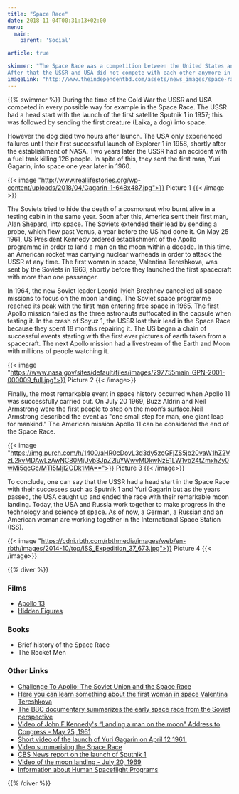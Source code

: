 ```yaml
---
title: "Space Race"
date: 2018-11-04T00:31:13+02:00
menu:
  main:
    parent: 'Social'

article: true

skimmer: "The Space Race was a competition between the United States and the Soviet Union during the time of the Cold War to be the first country to go into space. In this “proxy war” the Soviet Union started off better than the US by sending the first satellite, Sputnik 1 (1957), and the first cosmonaut, Yuri Gagarin into space (1961). The US reacted by boosting NASA with money to land the first man on the moon, which happened in 1969. 
After that the USSR and USA did not compete with each other anymore in this field and until today they are working rather closely together in space."
imageLink: "http://www.theindependentbd.com/assets/news_images/space-race.jpg"
---
```


{{% swimmer %}}
During the time of the Cold War the USSR and USA competed in every possible way for example in the Space Race. The USSR had a head start with the launch of the first satellite Sputnik 1 in 1957; this was followed by sending the first creature (Laika, a dog) into space.

However the dog died two hours after launch.
The USA only experienced failures until their first successful launch of Explorer 1 in 1958, shortly after the establishment of NASA. Two years later the USSR had an accident with a fuel tank killing 126 people. In spite of this, they sent the first man, Yuri Gagarin, into space one year later in 1960.

{{< image "http://www.reallifestories.org/wp-content/uploads/2018/04/Gagarin-1-648x487.jpg">}}
Picture 1
{{< /image >}}

The Soviets tried to hide the death of a cosmonaut who burnt alive in a testing cabin in the same year. Soon after this, America sent their first man, Alan Shepard, into space. 
The Soviets extended their lead by sending a probe, which flew past Venus, a year before the US had done it. On May 25 1961, US President Kennedy ordered establishment of the Apollo programme in order to land a man on the moon within a decade. In this time, an American rocket was carrying nuclear warheads in order to attack the USSR at any time. 
The first woman in space, Valentina Tereshkova, was sent by the Soviets in 1963, shortly before they launched the first spacecraft with more than one passenger.

In 1964, the new Soviet leader Leonid Ilyich Brezhnev cancelled all space missions to focus on the moon landing. The Soviet space programme reached its peak with the first man entering free space in 1965. The first Apollo mission failed as the three astronauts suffocated in the capsule when testing it. In the crash of Soyuz 1, the USSR lost their lead in the Space Race because they spent 18 months repairing it. The US began a chain of successful events starting with the first ever pictures of earth taken from a spacecraft. The next Apollo mission had a livestream of the Earth and Moon with millions of people watching it.

{{< image "https://www.nasa.gov/sites/default/files/images/297755main_GPN-2001-000009_full.jpg">}}
Picture 2
{{< /image>}}

Finally, the most remarkable event in space history occurred when Apollo 11 was successfully carried out. On July 20 1969, Buzz Aldrin and Neil Armstrong were the first people to step on the moon’s surface.Neil Armstrong described the event as "one small step for man, one giant leap for mankind."
The American mission Apollo 11 can be considered the end of the Space Race.

{{< image "https://img.purch.com/h/1400/aHR0cDovL3d3dy5zcGFjZS5jb20vaW1hZ2VzL2kvMDAwLzAwNC80MjUvb3JpZ2luYWwvMDkwNzE1LW1vb24tZmxhZy0wMi5qcGc/MTI5MjI2ODk1MA==">}}
Picture 3
{{< /image>}}

To conclude, one can say that the USSR had a head start in the Space Race with their successes such as Sputnik 1 and Yuri Gagarin but as the years passed, the USA caught up and ended the race with their remarkable moon landing. Today, the USA and Russia work together to make progress in the technology and science of space. As of now, a German, a Russian and an American woman are working together in the International Space Station (ISS).

{{< image "https://cdni.rbth.com/rbthmedia/images/web/en-rbth/images/2014-10/top/ISS_Expedition_37_673.jpg">}}
Picture 4
{{< /image>}}

{{% diver %}}

### Films
- [Apollo 13](https://www.youtube.com/watch?v=KtEIMC58sZo&feature=youtu.be)
- [Hidden Figures](https://www.youtube.com/watch?v=RK8xHq6dfAo&feature=youtu.be)

### Books
- Brief history of the Space Race
- The Rocket Men

### Other Links
- [Challenge To Apollo: The Soviet Union and the Space Race](https://www.youtube.com/watch?v=xvaEvCNZymo)
- [Here you can learn something about the first woman in space Valentina Tereshkova](https://www.space.com/21571-valentina-tereshkova.html)
- [The BBC documentary summarizes the early space race from the Soviet perspective](https://www.bbc.co.uk/programmes/p028l0f1)
- [Video of John F.Kennedy's “Landing a man on the moon" Address to Congress - May 25, 1961](https://www.youtube.com/watch?v=TUXuV7XbZvU&feature=youtu.be)
- [Short video of the launch of Yuri Gagarin on April 12 1961.](https://www.youtube.com/watch?v=bJzygLptwf8&feature=youtu.be)
- [Video summarising the Space Race](https://www.youtube.com/watch?v=xvaEvCNZymo&feature=youtu.be)
- [CBS News report on the launch of Sputnik 1](https://www.youtube.com/watch?v=qdQHuiV_9AI&feature=youtu.be)
- [Video of the moon landing - July 20, 1969](https://www.youtube.com/watch?v=sTBIr65cL_E&feature=youtu.be)
- [Information about Human Spaceflight Programs](https://www.hq.nasa.gov/office/pao/History/humansp.html)

{{% /diver %}}